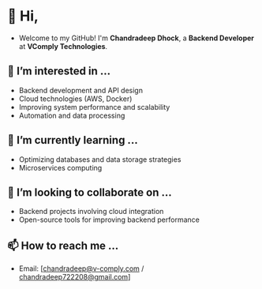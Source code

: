 # 👋 Hi,
- Welcome to my GitHub! I'm **Chandradeep Dhock**, a **Backend Developer** at **VComply Technologies**.
## 👀 I’m interested in ...
- Backend development and API design
- Cloud technologies (AWS, Docker)
- Improving system performance and scalability
- Automation and data processing
## 🌱 I’m currently learning ...
- Optimizing databases and data storage strategies
- Microservices computing
## 💞️ I’m looking to collaborate on ...
- Backend projects involving cloud integration
- Open-source tools for improving backend performance
## 📫 How to reach me ...
- Email: [chandradeep@v-comply.com / chandradeep722208@gmail.com]

<!---
chandradeep1034/chandradeep1034 is a ✨ special ✨ repository because its `README.md` (this file) appears on your GitHub profile.
You can click the Preview link to take a look at your changes.
--->
